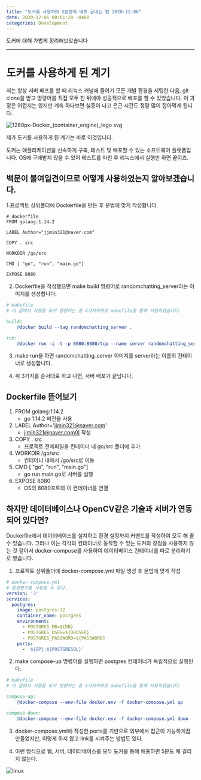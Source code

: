 ```yaml
---
title: "도커를 사용하여 5분만에 배포 끝내는 법 2020-12-06"
date: 2020-12-06 00:01:28 -0400
categories: Development
---
```

도커에 대해 가볍게 정리해보았습니다
<hr>

# 도커를 사용하게 된 계기 
저는 항상 서버 배포를 할 때 리눅스 커널에 들어가 모든 개발 환경을 세팅한 다음, git clone을 받고 명령어를 직접 모두 친 뒤에야 성공적으로 배포를 할 수 있었습니다.
이 과정은 어렵지는 않지만 계속 하다보면 싫증이 나고 은근 시간도 정말 많이 잡아먹게 됩니다.

![1280px-Docker_(container_engine)_logo svg](https://user-images.githubusercontent.com/52072077/101272368-f0f04180-37ce-11eb-876b-704250fa9cc2.png)


제가 도커를 사용하게 된 계기는 바로 이것입니다. 

도커는 애플리케이션을 신속하게 구축, 테스트 및 배포할 수 있는 소프트웨어 플랫폼입니다.
OS에 구애받지 않을 수 있어 테스트를 마친 후 리눅스에서 실행만 하면 끝이죠.

## 백문이 불여일견이므로 어떻게 사용하였는지 알아보겠습니다.
1.프로젝트 상위폴더에 Dockerfile을 만든 후 문법에 맞게 작성합니다. 

```docker
# dockerfile 
FROM golang:1.14.2

LABEL Author="jjmin321@naver.com"

COPY . src

WORKDIR /go/src

CMD [ "go", "run", "main.go"]

EXPOSE 8080
```
2. Dockerfile을 작성했으면 make build 명령어로 randomchatting_server라는 이미지를 생성합니다.

```makefile
# makefile
# 이 글에서 사용할 도커 명령어는 총 4가지이므로 makefile을 통해 사용하겠습니다.

build:
	@docker build --tag randomchatting_server .

run:
	@docker run -i -t -p 8080:8080/tcp --name server randomchatting_server
```

3. make run을 하면 randomchatting_server 이미지를 server라는 이름의 컨테이너로 생성합니다.

4. 위 3가지를 순서대로 하고 나면, 서버 배포가 끝납니다.

## Dockerfile 뜯어보기 
1. FROM golang:1.14.2
    - go 1.14.2 버전을 사용
2. LABEL Author='jjmin321@naver.com'
    - jjmin321@naver.com이 작성
3. COPY . src
    - 프로젝트 전체파일을 컨테이너 내 go/src 폴더에 추가
4. WORKDIR /go/src
    - 컨테이너 내에서 /go/src로 이동
5. CMD [ "go", "run", "main.go"]
    - go run main.go로 서버를 실행 
6. EXPOSE 8080
    - OS의 8080포트와 이 컨테이너를 연결

## 하지만 데이터베이스나 OpenCV같은 기술과 서버가 연동되어 있다면?

Dockerfile에서 데이터베이스를 설치하고 환경 설정까지 커맨드를 작성하여 모두 해 줄 수 있습니다.
그러나 이는 각각의 컨테이너로 동작할 수 있는 도커의 장점을 사용하지 않는 것 같아서 docker-compose를 사용하여 데이터베이스 컨테이너를 따로 분리하기로 했습니다.

1. 프로젝트 상위폴더에 docker-compose.yml 파일 생성 후 문법에 맞게 작성 

```yml
# docker-compose.yml
# 환경변수를 사용할 수 있다.
version: '3'
services: 
  postgres:
    image: postgres:12
    container_name: postgres
    environment: 
      - POSTGRES_DB=${DB}
      - POSTGRES_USER=${DBUSER}
      - POSTGRES_PASSWORD=${PASSWORD}
    ports:
      - '${IP}:${POSTGRESQL}'
```

2. make compose-up 명령어를 실행하면 postgres 컨테이너가 독립적으로 실행된다.

```makefile
# makefile
# 이 글에서 사용할 도커 명령어는 총 4가지이므로 makefile을 통해 사용하겠습니다.

compose-up:
	@docker-compose --env-file docker.env -f docker-compose.yml up

compose-down:
	@docker-compose --env-file docker.env -f docker-compose.yml down
```

3. docker-compose.yml에 작성한 ports를 기반으로 외부에서 접근이 가능하게끔 만들었지만, 이렇게 하지 않고 link를 시켜주는 방법도 있다.

4. 이런 방식으로 웹, 서버, 데이터베이스를 모두 도커를 통해 배포하면 5분도 채 걸리지 않는다.

![linux](https://user-images.githubusercontent.com/52072077/101272866-97d6dc80-37d3-11eb-9fa4-ed592f4c96ab.png)

